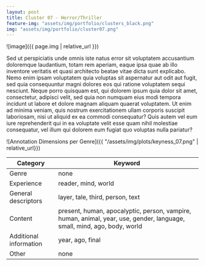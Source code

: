 ```yaml
---
layout: post
title: Cluster 07 - Horror/Thriller
feature-img: "assets/img/portfolio/clusters_black.png"
img: "assets/img/portfolio/cluster07.png"
---
```


![image]({{ page.img | relative_url }})

Sed ut perspiciatis unde omnis iste natus error sit voluptatem accusantium doloremque laudantium, totam rem aperiam,
eaque ipsa quae ab illo inventore veritatis et quasi architecto beatae vitae dicta sunt explicabo.
Nemo enim ipsam voluptatem <a>quia voluptas sit aspernatur</a> aut odit aut fugit,
sed quia consequuntur magni dolores eos qui ratione voluptatem sequi nesciunt.
Neque porro quisquam est, qui dolorem ipsum quia dolor sit amet, consectetur,
adipisci velit, sed quia non numquam eius <a>modi tempora incidunt</a> ut labore et dolore magnam aliquam quaerat voluptatem.
Ut enim ad minima veniam, quis nostrum exercitationem ullam corporis suscipit laboriosam, nisi ut aliquid ex ea commodi consequatur?
Quis autem vel eum iure reprehenderit qui in ea voluptate velit esse quam nihil molestiae consequatur,
vel illum qui dolorem eum fugiat quo voluptas nulla pariatur?

![Annotation Dimensions per Genre]({{ "/assets/img/plots/keyness_07.png" | relative_url}})

| Category               | Keyword                                                                                                                        |
|------------------------|--------------------------------------------------------------------------------------------------------------------------------|
| Genre                  | none                                                                                                                           |
| Experience             | reader, mind, world                                                                                                            |
| General descriptors    | layer, tale, third, person, text                                                                                               |
| Content                | present, human, apocalyptic, person, vampire, human, animal, year,   use, gender, language, small, mind,   ago, body, world    |
| Additional information | year, ago, final                                                                                                               |
| Other                  | none                                                                                                                           |
